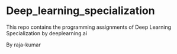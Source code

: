 # Deep_learning_specialization
This repo contains the programming assignments of Deep Learning Specialization by deeplearning.ai

By raja-kumar

